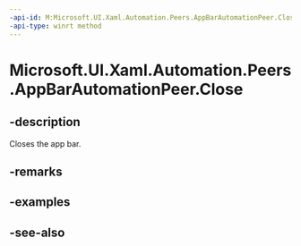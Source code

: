 ```yaml
---
-api-id: M:Microsoft.UI.Xaml.Automation.Peers.AppBarAutomationPeer.Close
-api-type: winrt method
---
```


<!-- Method syntax
public void Close()
-->

# Microsoft.UI.Xaml.Automation.Peers.AppBarAutomationPeer.Close

## -description
Closes the app bar.

## -remarks

## -examples

## -see-also
